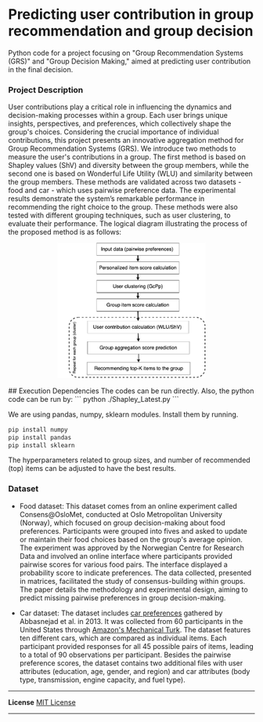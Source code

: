 # Predicting user contribution in group recommendation and group decision
Python code for a project focusing on "Group Recommendation Systems (GRS)" and "Group Decision Making," aimed at predicting user contribution in the final decision.
### Project Description
User contributions play a critical role in influencing the dynamics and decision-making processes within a group. Each user brings unique insights, perspectives, and preferences, which collectively shape the group's choices. Considering the crucial importance of individual contributions, this project presents an innovative aggregation method for Group Recommendation Systems (GRS). We introduce two methods to measure the user's contributions in a group. The first method is based on Shapley values (ShV) and diversity between the group members, while the second one is based on Wonderful Life Utility (WLU) and similarity between the group members. These methods are validated across two datasets - food and car - which uses pairwise preference data. The experimental results demonstrate the system’s remarkable performance in recommending the right choice to the group. These methods were also tested with different grouping techniques, such as user clustering, to evaluate their performance. 
The logical diagram illustrating the process of the proposed method is as follows:
<p align="center">
<img style="width: 60%;" src="https://github.com/RozaAbolghasemi/User_Contribution_GRS/blob/main/FlowChart.png">
</p>
## Execution Dependencies
The codes can be run directly.
Also, the python code can be run by: 
```
python ./Shapley_Latest.py
```

We are using pandas, numpy, sklearn modules. Install them by
running.
```
pip install numpy
pip install pandas
pip install sklearn
```
The hyperparameters related to group sizes, and number of recommended (top) items can be adjusted to have the best results.

### Dataset


* Food dataset: This dataset comes from an online experiment called Consens@OsloMet, conducted at Oslo Metropolitan University (Norway), which focused on group decision-making about food preferences. Participants were grouped into fives and asked to update or maintain their food choices based on the group's average opinion. The experiment was approved by the Norwegian Centre for Research Data and involved an online interface where participants provided pairwise scores for various food pairs. The interface displayed a probability score to indicate preferences. The data collected, presented in matrices, facilitated the study of consensus-building within groups. The paper details the methodology and experimental design, aiming to predict missing pairwise preferences in group decision-making.

* Car dataset: The dataset includes [car preferences](http://users.cecs.anu.edu.au/~u4940058/CarPreferences.html) gathered by Abbasnejad et al. in 2013. It was collected from 60 participants in the United States through [Amazon's Mechanical Turk](http://mturk.com). The dataset features ten different cars, which are compared as individual items. Each participant provided responses for all 45 possible pairs of items, leading to a total of 90 observations per participant. Besides the pairwise preference scores, the dataset contains two additional files with user attributes (education, age, gender, and region) and car attributes (body type, transmission, engine capacity, and fuel type).

----------------------------------------------------------------------

**License**
[MIT License](https://github.com/RozaAbolghasemi/User_Contribution_GRS/blob/main/LICENSE)

----------------------------------------------------------------------
